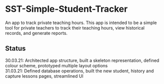 # SST-Simple-Student-Tracker

An app to track private teaching hours. This app is intended to be a simple tool for private teachers to track their teaching hours, view historical records, and generate reports. 

## Status
30.03.21: Architected app structure, built a skeleton representation, defined colour scheme, prototyped multiple layout options  
31.03.21: Defined database operations, built the new student, history and capture lessons pages, streamlined UI 
